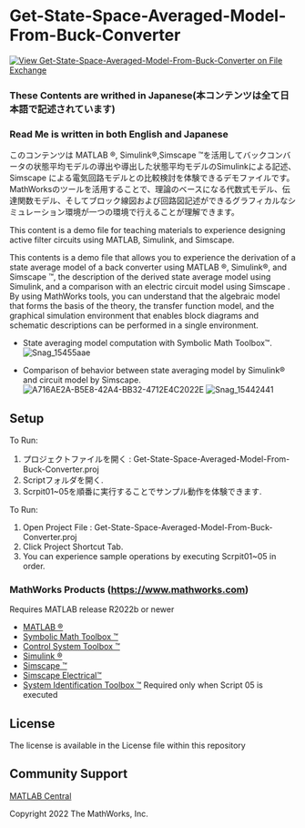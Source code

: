 # Get-State-Space-Averaged-Model-From-Buck-Converter
<!-- This is the "Title of the contribution" that was approved during the Community Contribution Review Process --> 

[![View Get-State-Space-Averaged-Model-From-Buck-Converter on File Exchange](https://www.mathworks.com/matlabcentral/images/matlab-file-exchange.svg)](https://jp.mathworks.com/matlabcentral/fileexchange/123150-get-state-space-averaged-model-from-buck-converter)
<!-- Add this icon to the README if this repo also appears on File Exchange via the "Connect to GitHub" feature --> 
### These Contents are writhed in Japanese(本コンテンツは全て日本語で記述されています)

### Read Me is written in both English and Japanese

このコンテンツは MATLAB &reg;, Simulink&reg;,Simscape &trade;を活用してバックコンバータの状態平均モデルの導出や導出した状態平均モデルのSimulinkによる記述、Simscape による電気回路モデルとの比較検討を体験できるデモファイルです。
MathWorksのツールを活用することで、理論のベースになる代数式モデル、伝達関数モデル、そしてブロック線図および回路図記述ができるグラフィカルなシミュレーション環境が一つの環境で行えることが理解できます。


This content is a demo file for teaching materials to experience designing active filter circuits using MATLAB, Simulink, and Simscape.

This contents is a demo file that allows you to experience the derivation of a state average model of a back converter using MATLAB &reg;, Simulink&reg;, and Simscape &trade;, the description of the derived state average model using Simulink, and a comparison with an electric circuit model using Simscape .
By using MathWorks tools, you can understand that the algebraic model that forms the basis of the theory, the transfer function model, and the graphical simulation environment that enables block diagrams and schematic descriptions can be performed in a single environment.

+ State averaging model computation with Symbolic Math Toolbox&trade;.
![Snag_15455aae](https://user-images.githubusercontent.com/62166747/211949405-959c1c36-df73-4708-ac66-7af911cef901.png)


+ Comparison of behavior between state averaging model by Simulink&reg; and circuit model by Simscape.
![A716AE2A-B5E8-42A4-BB32-4712E4C2022E](https://user-images.githubusercontent.com/62166747/211949412-c471c99b-b337-4fff-8c30-9c10d2926784.gif)
![Snag_15442441](https://user-images.githubusercontent.com/62166747/211949419-9510395b-087c-4b91-aa1f-5d62330c254a.png)


## Setup 

To Run:
1. プロジェクトファイルを開く : Get-State-Space-Averaged-Model-From-Buck-Converter.proj
2. Scriptフォルダを開く.
3. Scrpit01~05を順番に実行することでサンプル動作を体験できます.

To Run:
1. Open Project File : Get-State-Space-Averaged-Model-From-Buck-Converter.proj
2. Click Project Shortcut Tab.
3. You can experience sample operations by executing Scrpit01~05 in order.


### MathWorks Products (https://www.mathworks.com)

Requires MATLAB release R2022b or newer
- [MATLAB &reg;](https://jp.mathworks.com/products/matlab.html)
- [Symbolic Math Toolbox &trade;](https://jp.mathworks.com/products/symbolic.html?s_tid=srchtitle_Symbolic%20Math_1)
- [Control System Toolbox &trade;](https://jp.mathworks.com/products/control.html?s_tid=srchtitle_control%2520system%2520toolbox_2)
- [Simulink &reg;](https://jp.mathworks.com/products/simulink.html?s_tid=srchtitle_Simulink_2)
- [Simscape &trade;](https://jp.mathworks.com/products/simscape.html?s_tid=srchtitle_Simscape_2)
- [Simscape Electrical&trade;](https://jp.mathworks.com/products/simscape.html?s_tid=srchtitle_Simscape_2)
- [System Identification Toolbox &trade;](https://jp.mathworks.com/products/sysid.html) Required only when Script 05 is executed


## License
<!--- Make sure you have a License.txt within your Repo --->
The license is available in the License file within this repository

## Community Support
[MATLAB Central](https://www.mathworks.com/matlabcentral)

Copyright 2022 The MathWorks, Inc.

<!--- Do not forget to the add the SECURITY.md to this repo --->
<!--- Add Topics #Topics to your Repo such as #MATLAB  --->

<!--- This is my comment --->

<!-- Include any Trademarks if this is the first time mentioning trademarked products (For Example:  MATLAB&reg; Simulink&reg; Trademark&trade; Simulink Test&#8482;) --> 


